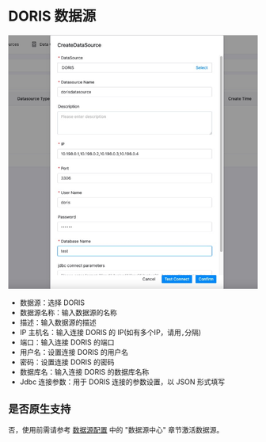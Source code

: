 # DORIS 数据源

![DORIS](../../../../img/new_ui/dev/datasource/doris.png)

- 数据源：选择 DORIS
- 数据源名称：输入数据源的名称
- 描述：输入数据源的描述
- IP 主机名：输入连接 DORIS 的 IP(如有多个IP，请用`,`分隔)
- 端口：输入连接 DORIS 的端口
- 用户名：设置连接 DORIS 的用户名
- 密码：设置连接 DORIS 的密码
- 数据库名：输入连接 DORIS 的数据库名称
- Jdbc 连接参数：用于 DORIS 连接的参数设置，以 JSON 形式填写

## 是否原生支持

否，使用前需请参考 [数据源配置](../howto/datasource-setting.md) 中的 "数据源中心" 章节激活数据源。
